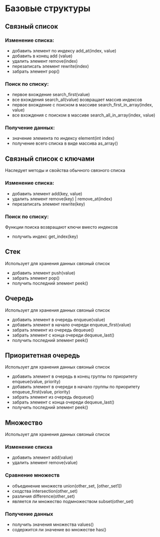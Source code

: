 # Базовые структуры
## Связный список
### Изменение списка:
- добавить элемент по индексу add_at(index, value)
- добавить в конец add (value)
- удалить элемент remove(index)
- перезаписать элемент rewrite(index)
- забрать элемент pop()

### Поиск по списку:
- первое вхождение search_first(value)
- все вхождения search_all(value) возвращает массив индексов
- первое вхождение с поиском в массиве search_first_in_array(index, value)
- все вхождения с поиском в массиве search_all_in_array(index, value)

### Получение данных:
- значение элемента по индексу element(int index)
- получение всего списка в виде массива as_array()


## Связный список с ключами
Наследует методы и свойства обычного связного списка
### Изменение списка:
- добавить элемент add(key, value)
- удалить элемент remove(key) | remove_at(index)
- перезаписать элемент rewrite(key)
### Поиск по списку:
Функции поиска возвращают ключи вместо индексов
- получить индекс get_index(key)


## Стек
Использует для хранения данных связный список
- добавить элемент push(value)
- забрать элемент pop()
- получить последний элемент peek()


## Очередь
Использует для хранения данных связный список
- добавить элемент в очередь enqueue(value)
- добавить элемент в начало очереди enqueue_first(value)
- забрать элемент из очередь dequeue()
- забрать элемент с конца очереди dequeue_last()
- получить последний элемент peek()


## Приоритетная очередь
Использует для хранения данных связный список
- добавить элемент в очередь в конец группы по приоритету enqueue(value, priority)
- добавить элемент в очереди в начало группы по приоритету enqueue_first(value, priority)
- забрать элемент из очередь dequeue()
- забрать элемент с конца очереди dequeue_last()
- получить последний элемент peek()


## Множество
Использует для хранения данных связный список

### Изменение списка
- добавить элемент add(value)
- удалить элемент remove(value)

### Сравнение множеств
- объединение множеств union(other_set, [other_set1])
- сходства intersection(other_set)
- различия difference(other_set)
- является ли множество подмножеством subset(other_set)

### Получение данных
- получить значения множества values()
- содержится ли значение во множестве has()
